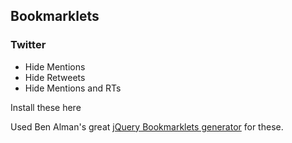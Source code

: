 ## Bookmarklets

### Twitter
* Hide Mentions
* Hide Retweets
* Hide Mentions and RTs

Install these here

Used Ben Alman's great [jQuery Bookmarklets generator](http://benalman.com/code/test/jquery-run-code-bookmarklet/) for these.
